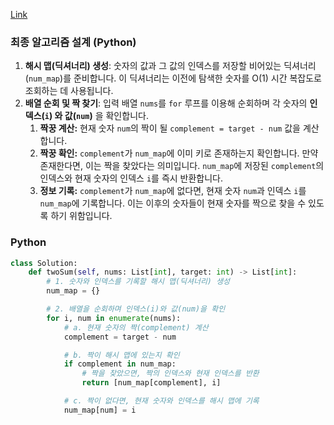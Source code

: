 
[Link](https://leetcode.com/problems/two-sum/description/?envType=problem-list-v2&envId=oizxjoit)

### 최종 알고리즘 설계 (Python)

1. **해시 맵(딕셔너리) 생성**: 숫자의 값과 그 값의 인덱스를 저장할 비어있는 딕셔너리(`num_map`)를 준비합니다. 이 딕셔너리는 이전에 탐색한 숫자를 O(1) 시간 복잡도로 조회하는 데 사용됩니다.
2. **배열 순회 및 짝 찾기**: 입력 배열 `nums`를 `for` 루프를 이용해 순회하며 각 숫자의 **인덱스(`i`) 와 값(`num`)** 을 확인합니다. 
	1. **짝꿍 계산:** 현재 숫자 `num`의 짝이 될 `complement = target - num` 값을 계산합니다. 
	2. **짝꿍 확인:** `complement`가 `num_map`에 이미 키로 존재하는지 확인합니다. 만약 존재한다면, 이는 짝을 찾았다는 의미입니다. `num_map`에 저장된 `complement`의 인덱스와 현재 숫자의 인덱스 `i`를 즉시 반환합니다. 
	3. **정보 기록:** `complement`가 `num_map`에 없다면, 현재 숫자 `num`과 인덱스 `i`를 `num_map`에 기록합니다. 이는 이후의 숫자들이 현재 숫자를 짝으로 찾을 수 있도록 하기 위함입니다.

### Python

```Python
class Solution:
    def twoSum(self, nums: List[int], target: int) -> List[int]:
        # 1. 숫자와 인덱스를 기록할 해시 맵(딕셔너리) 생성
        num_map = {}

        # 2. 배열을 순회하며 인덱스(i)와 값(num)을 확인
        for i, num in enumerate(nums):
            # a. 현재 숫자의 짝(complement) 계산
            complement = target - num

            # b. 짝이 해시 맵에 있는지 확인
            if complement in num_map:
                # 짝을 찾았으면, 짝의 인덱스와 현재 인덱스를 반환
                return [num_map[complement], i]

            # c. 짝이 없다면, 현재 숫자와 인덱스를 해시 맵에 기록
            num_map[num] = i
```